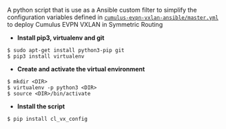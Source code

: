 A python script that is use as a Ansible custom filter to simplify the configuration variables defined in  [`cumulus-evpn-vxlan-ansible/master.yml`](https://github.com/rynldtbuen/cumulus-evpn-vxlan-ansible/blob/v2.0/master.yml) to deploy Cumulus EVPN VXLAN in Symmetric Routing
- **Install pip3, virtualenv and git**
```
$ sudo apt-get install python3-pip git
$ pip3 install virtualenv
```
- **Create and activate the virtual environment**
```
$ mkdir <DIR>
$ virtualenv -p python3 <DIR>  
$ source <DIR>/bin/activate
```
- **Install the script**
```
$ pip install cl_vx_config
```
